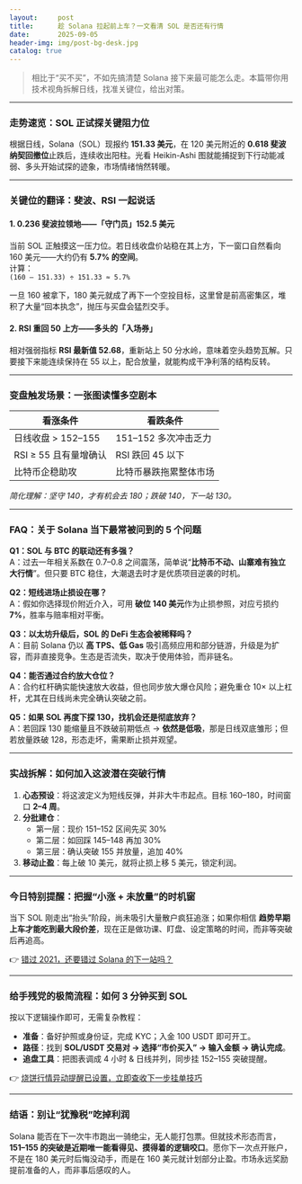```yaml
---
layout:     post
title:      趁 Solana 拉起前上车？一文看清 SOL 是否还有行情
date:       2025-09-05
header-img: img/post-bg-desk.jpg
catalog: true
---
```


> 相比于“买不买”，不如先搞清楚 Solana 接下来最可能怎么走。本篇带你用技术视角拆解日线，找准关键位，给出对策。

---

### 走势速览：SOL 正试探关键阻力位
根据日线，Solana（SOL）现报约 **151.33 美元**，在 120 美元附近的 **0.618 斐波纳契回撤位**止跌后，连续收出阳柱。光看 Heikin-Ashi 图就能捕捉到下行动能减弱、多头开始试探的迹象，市场情绪悄然转暖。

---

### 关键位的翻译：斐波、RSI 一起说话

#### 1. 0.236 斐波拉领地——「守门员」152.5 美元  
当前 SOL 正触摸这一压力位。若日线收盘价站稳在其上方，下一窗口自然看向 160 美元——大约仍有 **5.7% 的空间**。  
计算：  
`(160 – 151.33) ÷ 151.33 ≈ 5.7%`

一旦 160 被拿下，180 美元就成了再下一个空投目标，这里曾是前高密集区，堆积了大量“回本执念”，抛压与买盘会猛烈交手。

#### 2. RSI 重回 50 上方——多头的「入场券」  
相对强弱指标 **RSI 最新值 52.68**，重新站上 50 分水岭，意味着空头趋势瓦解。只要接下来能连续保持在 55 以上，配合放量，就能构成干净利落的结构反转。

---

### 变盘触发场景：一张图读懂多空剧本

| **看涨条件** | **看跌条件** |
|--------------|--------------|
| 日线收盘 > 152–155 | 151–152 多次冲击乏力 |
| RSI ≥ 55 且有量增确认 | RSI 跌回 45 以下 |
| 比特币企稳助攻 | 比特币暴跌拖累整体市场 |

*简化理解：坚守 140，才有机会去 180；跌破 140，下一站 130。*

---

### FAQ：关于 Solana 当下最常被问到的 5 个问题

**Q1：SOL 与 BTC 的联动还有多强？**  
A：过去一年相关系数在 0.7–0.8 之间震荡，简单说“**比特币不动、山寨难有独立大行情**”。但只要 BTC 稳住，大潮退去时才是优质项目逆袭的时机。

**Q2：短线进场止损设在哪？**  
A：假如你选择现价附近介入，可用 **破位 140 美元**作为止损参照，对应亏损约 **7%**，胜率与赔率相对平衡。

**Q3：以太坊升级后，SOL 的 DeFi 生态会被稀释吗？**  
A：目前 Solana 仍以 **高 TPS、低 Gas** 吸引高频应用和部分链游，升级是为扩容，而非直接竞争。生态是否流失，取决于使用体验，而非链名。

**Q4：能否通过合约放大仓位？**  
A：合约杠杆确实能快速放大收益，但也同步放大爆仓风险；避免重仓 10× 以上杠杆，尤其在日线尚未完全确认突破之前。

**Q5：如果 SOL 再度下探 130，找机会还是彻底放弃？**  
A：若回踩 130 能缩量且不跌破前期低点 → **依然是低吸**，那是日线双底雏形；但若放量跌破 128，形态走坏，需果断止损并观望。

---

### 实战拆解：如何加入这波潜在突破行情

1. **心态预设**：将这波定义为短线反弹，并非大牛市起点。目标 160–180，时间窗口 **2–4 周**。
2. **分批建仓**：  
   - 第一层：现价 151–152 区间先买 30%  
   - 第二层：如回踩 145–148 再加 30%  
   - 第三层：确认突破 155 并放量，追加 40%
3. **移动止盈**：每上破 10 美元，就将止损上移 5 美元，锁定利润。

---

### 今日特别提醒：把握“小涨 + 未放量”的时机窗  
当下 SOL 刚走出“抬头”阶段，尚未吸引大量散户疯狂追涨；如果你相信 **趋势早期上车才能吃到最大段价差**，现在正是做功课、盯盘、设定策略的时间，而非等突破后再追高。

👉 [错过 2021，还要错过 Solana 的下一站吗？](https://okxdog.com/)

---

### 给手残党的极简流程：如何 3 分钟买到 SOL

按以下逻辑操作即可，无需复杂教程：

- **准备**：备好护照或身份证，完成 KYC；入金 100 USDT 即可开工。  
- **路径**：找到 **SOL/USDT 交易对 → 选择“市价买入” → 输入金额 → 确认完成**。  
- **追盘工具**：把图表调成 4 小时 & 日线并列，同步挂 152–155 突破提醒。

👉 [烧饼行情异动提醒已设置，立即查收下一步挂单技巧](https://okxdog.com/)

---

### 结语：别让“犹豫税”吃掉利润

Solana 能否在下一次牛市跑出一骑绝尘，无人能打包票。但就技术形态而言，**151–155 的突破是近期唯一能看得见、摸得着的逻辑咬口**。愿你下一次点开账户，不是在 180 美元时后悔没动手，而是在 160 美元就计划部分止盈。市场永远奖励提前准备的人，而非事后感叹的人。